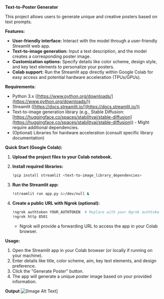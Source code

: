 

**Text-to-Poster Generator**

This project allows users to generate unique and creative posters based on text prompts. 

**Features:**

* **User-friendly interface:** Interact with the model through a user-friendly Streamlit web app.
* **Text-to-image generation:** Input a text description, and the model creates a corresponding poster image.
* **Customization options:** Specify details like color scheme, design style, and key text elements to personalize your posters.
* **Colab support:** Run the Streamlit app directly within Google Colab for easy access and potential hardware acceleration (TPUs/GPUs).

**Requirements:**

* Python 3.x ([https://www.python.org/downloads/](https://www.python.org/downloads/))
* Streamlit ([https://docs.streamlit.io/](https://docs.streamlit.io/))
* Text-to-image generation library (e.g., Stable Diffusion: [https://huggingface.co/spaces/stabilityai/stable-diffusion](https://huggingface.co/spaces/stabilityai/stable-diffusion)) - Might require additional dependencies.
* (Optional) Libraries for hardware acceleration (consult specific library documentation)

**Quick Start (Google Colab):**

1. **Upload the project files to your Colab notebook.**
2. **Install required libraries:**

   ```bash
   !pip install streamlit <text-to-image_library_dependencies>
   ```

3. **Run the Streamlit app:**

   ```bash
   !streamlit run app.py &>/dev/null &
   ```

4. **Create a public URL with Ngrok (optional):**

   ```bash
   !ngrok authtoken YOUR_AUTHTOKEN  # Replace with your Ngrok authtoken
   !ngrok http 8501
   ```

   - Ngrok will provide a forwarding URL to access the app in your Colab browser.

**Usage:**

1. Open the Streamlit app in your Colab browser (or locally if running on your machine).
2. Enter details like title, color scheme, aim, key text elements, and design preference.
3. Click the "Generate Poster" button.
4. The app will generate a unique poster image based on your provided information.

**Output**
![[Image Alt Text]]([/poster_design_2.jpg])





